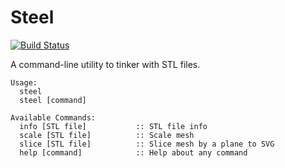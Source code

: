 # Steel

[![Build Status](https://travis-ci.org/krasin/steel.svg?branch=master)](https://travis-ci.org/krasin/steel)

A command-line utility to tinker with STL files.

```
Usage: 
  steel
  steel [command]

Available Commands: 
  info [STL file]           :: STL file info
  scale [STL file]          :: Scale mesh
  slice [STL file]          :: Slice mesh by a plane to SVG
  help [command]            :: Help about any command
```
